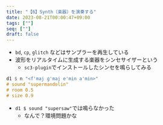 ```yaml
---
title: "【6】Synth（楽器）を演奏する"
date: 2023-08-21T00:00:47+09:00
tags: [""]
seq: [""]
draft: false
---
```


- `bd`, `cp`, `glitch` などはサンプラーを再生している
- 波形をリアルタイムに生成する楽器をシンセサイザーという
  - `sc3-plugin`でインストールしたシンセを鳴らしてみる
  
```haskell
d1 $ n "<f'maj g'maj e'min a'min>"
# sound "supermandolin"
# room 0.5
# size 0.9
```

- `d1 $ sound "supersaw"`では鳴らなかった
  - なんで？環境問題かな
